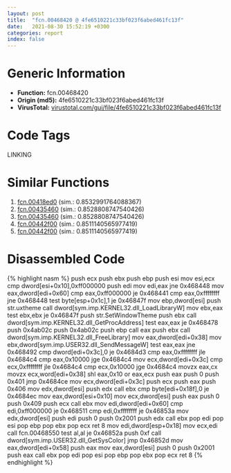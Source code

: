 ```yaml
---
layout: post
title:  "fcn.00468420 @ 4fe6510221c33bf023f6abed461fc13f"
date:   2021-08-30 15:52:19 +0300
categories: report
index: false
---
```


# Generic Information
- **Function:** fcn.00468420
- **Origin (md5):** 4fe6510221c33bf023f6abed461fc13f
- **VirusTotal:** [virustotal.com/gui/file/4fe6510221c33bf023f6abed461fc13f][virustotal_ref]

# Code Tags
<span class="tag" id="LINKING">LINKING</span>


# Similar Functions

1. [fcn.00418ed0][similar_1_ref] (sim.: 0.8532991764088367)
2. [fcn.00435460][similar_2_ref] (sim.: 0.8528808747540426)
3. [fcn.00435460][similar_3_ref] (sim.: 0.8528808747540426)
4. [fcn.00442f00][similar_4_ref] (sim.: 0.8511140565977419)
5. [fcn.00442f00][similar_5_ref] (sim.: 0.8511140565977419)


# Disassembled Code

{% highlight nasm %}
push ecx
push ebx
push ebp
push esi
mov esi,ecx
cmp dword[esi+0x10],0xff000000
push edi
mov edi,eax
jne 0x468448
mov eax,dword[edi+0x60]
cmp eax,0xff000000
je 0x468441
cmp eax,0xffffffff
jne 0x468448
test byte[esp+0x1c],1
je 0x46847f
mov ebp,dword[esi]
push str.uxtheme
call dword[sym.imp.KERNEL32.dll_LoadLibraryW]
mov ebx,eax
test ebx,ebx
je 0x46847f
push str.SetWindowTheme
push ebx
call dword[sym.imp.KERNEL32.dll_GetProcAddress]
test eax,eax
je 0x468478
push 0x4ab02c
push 0x4ab02c
push ebp
call eax
push ebx
call dword[sym.imp.KERNEL32.dll_FreeLibrary]
mov eax,dword[edi+0x38]
mov ebx,dword[sym.imp.USER32.dll_SendMessageW]
test eax,eax
jne 0x468492
cmp dword[edi+0x3c],0
je 0x4684d3
cmp eax,0xffffffff
jle 0x4684c4
cmp eax,0x10000
jge 0x4684c4
mov ecx,dword[edi+0x3c]
cmp ecx,0xffffffff
jle 0x4684c4
cmp ecx,0x10000
jge 0x4684c4
movzx eax,cx
movzx ecx,word[edi+0x38]
shl eax,0x10
or eax,ecx
push eax
push 0
push 0x401
jmp 0x4684ce
mov ecx,dword[edi+0x3c]
push ecx
push eax
push 0x406
mov edx,dword[esi]
push edx
call ebx
cmp byte[edi+0x18f],0
je 0x4684ec
mov eax,dword[esi+0x10]
mov ecx,dword[esi]
push eax
push 0
push 0x409
push ecx
call ebx
mov edi,dword[edi+0x60]
cmp edi,0xff000000
je 0x468511
cmp edi,0xffffffff
je 0x46853a
mov edx,dword[esi]
push edi
push 0
push 0x2001
push edx
call ebx
pop edi
pop esi
pop ebp
pop ebx
pop ecx
ret 8
mov edi,dword[esp+0x18]
mov ecx,edi
call fcn.00468550
test al,al
je 0x46852a
push 0xf
call dword[sym.imp.USER32.dll_GetSysColor]
jmp 0x46852d
mov eax,dword[edi+0x58]
push eax
mov eax,dword[esi]
push 0
push 0x2001
push eax
call ebx
pop edi
pop esi
pop ebp
pop ebx
pop ecx
ret 8
{% endhighlight %}


[similar_1_ref]: /report/fcn.00418ed0@be7fba7cc724acf4ae2900d99e0fc9c3
[similar_2_ref]: /report/fcn.00435460@4fe6510221c33bf023f6abed461fc13f
[similar_3_ref]: /report/fcn.00435460@ec199daf84c7d2c754bb8d013dd4880e
[similar_4_ref]: /report/fcn.00442f00@ec199daf84c7d2c754bb8d013dd4880e
[similar_5_ref]: /report/fcn.00442f00@4fe6510221c33bf023f6abed461fc13f
[virustotal_ref]: https://www.virustotal.com/gui/file/4fe6510221c33bf023f6abed461fc13f